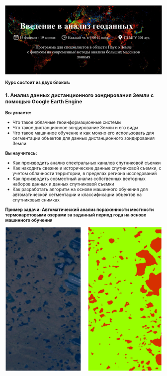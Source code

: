![Введение в анализ геоданных](images/course_title.png)

**Курс состоит из двух блоков:**
### 1. Анализ данных дистанционного зондирования Земли с помощью Google Earth Engine
**Вы узнаете:**
- Что такое облачные геоинформационные системы
- Что такое дистанционное зондирование Земли и его виды
- Что такое машинное обучение и как можно его использовать для сегментации объектов для данных дистанционного зондирования Земли
          
**Вы научитесь:**
- Как производить анализ спектральных каналов спутниковой съемки
- Как находить свежие и исторические данные спутниковой съемки, с учетом облачности территории, в пределах региона исследований
- Как производить совместный анализ собственных векторных наборов данных и данных спутниковой съемки
- Как разработать алгоритм на основе машинного обучения для автоматической сегментации и классификации объектов на спутниковых снимках

**Пример задачи: Автоматический анализ пораженности местности термокарстовыми озерами за заданный период года на основе машинного обучения**

![GEE example](images/gee_segmentation.png)
